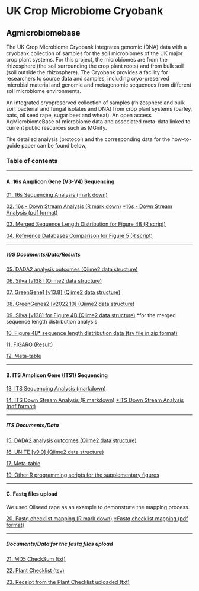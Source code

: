

# UK Crop Microbiome Cryobank
## Agmicrobiomebase

The UK Crop Microbiome Cryobank integrates genomic (DNA) data with a cryobank collection of samples for the soil microbiomes of the UK major crop plant systems. For this project, the microbiomes are from the rhizosphere (the soil surrounding the crop plant roots) and from bulk soil (soil outside the rhizosphere). The Cryobank provides a facility for researchers to source data and samples, including cryo-preserved microbial material and genomic and metagenomic sequences from different soil microbiome environments.

An integrated cryopreserved collection of samples (rhizosphere and bulk soil, bacterial and fungal isolates and DNA) from crop plant systems (barley, oats, oil seed rape, sugar beet and wheat). An open access AgMicrobiomeBase of microbiome data and associated meta-data linked to current public resources such as MGnify.

The detailed analysis (protocol) and the corresponding data for the how-to-guide paper can be found below, 

### Table of contents
--------------------------------
#### A. 16s Amplicon Gene (V3-V4) Sequencing

[01. 16s Sequencing Analysis (mark down)](https://github.com/paytonyau/agmicrobiomebase/tree/main/16s/16s_sequence_process.md)

[02. 16s - Down Stream Analysis (R mark down)](https://github.com/paytonyau/agmicrobiomebase/tree/main/16s/16s_Rmarkdown.Rmd)
[*16s - Down Stream Analysis (pdf format)](https://github.com/paytonyau/agmicrobiomebase/tree/main/16s/16s_Rmarkdown.pdf)

[03. Merged Sequence Length Distribution for Figure 4B (R script)](https://github.com/paytonyau/agmicrobiomebase/tree/main/R-scripts-figures/Fig_4B_merged_length_distribution.R) 

[04. Reference Databases Comparison for Figure 5 (R script)](https://github.com/paytonyau/agmicrobiomebase/tree/main/R-scripts-figures/Fig_5_ref_databases_comparison.R) 

------------------------------------
##### 16S Documents/Data/Results
[05. DADA2 analysis outcomes (Qiime2 data structure)](https://github.com/paytonyau/agmicrobiomebase/tree/main/16s/%5BQiime2%5DDADA2_outcomes)

[06. Silva [v138] (Qiime2 data structure)](https://github.com/paytonyau/agmicrobiomebase/tree/main/16s/%5BQiime2%5DSilva_138)

[07. GreenGene1 [v13.8] (Qiime2 data structure)](https://github.com/paytonyau/agmicrobiomebase/tree/main/16s/%5BQiime2%5DGreenGenes_13_8)

[08. GreenGenes2 [v2022.10] (Qiime2 data structure)](https://github.com/paytonyau/agmicrobiomebase/tree/main/16s/%5BQiime2%5DGreenGenes2_2022_10)

[09.  Silva [v138] for Figure 4B (Qiime2 data structure)](https://github.com/paytonyau/agmicrobiomebase/tree/main/16s/%5BQiime2%5DSilva_138_233_226_3_2_Fig_4B) *for the merged sequence length distribution analysis

[10. Figure 4B* sequence length distribution data (tsv file in zip format)](https://github.com/paytonyau/agmicrobiomebase/blob/main/R-scripts-figures/16s_length_distribution.zip) 

[11. FIGARO (Result)](https://github.com/paytonyau/agmicrobiomebase/tree/main/16s/%5BResult%5DFIGARO)

[12. Meta-table](https://github.com/paytonyau/agmicrobiomebase/blob/main/16s/meta-table.txt)

-----------------------------------------------------------
#### B. ITS Amplicon Gene (ITS1) Sequencing

[13. ITS Sequencing Analysis (markdown)](https://github.com/paytonyau/agmicrobiomebase/blob/main/ITS/ITS_sequencing_process.md)

[14. ITS Down Stream Analysis (R markdown)](https://github.com/paytonyau/agmicrobiomebase/blob/main/ITS/ITS_Rmarkdown.Rmd)
[*ITS Down Stream Analysis (pdf format)](https://github.com/paytonyau/agmicrobiomebase/blob/main/ITS/ITS_Rmarkdown.pdf)

------------------------------------
##### ITS Documents/Data

[15. DADA2 analysis outcomes (Qiime2 data structure)](https://github.com/paytonyau/agmicrobiomebase/tree/main/ITS/%5BQiime2%5DDADA2_outcomes)

[16. UNITE [v9.0] (Qiime2 data structure)](https://github.com/paytonyau/agmicrobiomebase/tree/main/ITS/%5BQiime2%5DUNITE_9)

[17. Meta-table](https://github.com/paytonyau/agmicrobiomebase/blob/main/ITS/ITS-meta-table.txt)

[19. Other R programming scripts for the supplementary figures](https://github.com/paytonyau/agmicrobiomebase/blob/main/R-scripts-figures/)

------------------------------------
#### C. Fastq files upload

We used Oilseed rape as an example to demonstrate the mapping process.

[20. Fastq checklist mapping (R mark down)](https://github.com/paytonyau/agmicrobiomebase/blob/main/Fastq_checklist_mapping/fastq_checklist_mapping.Rmd)
[*Fastq checklist mapping (pdf format)](https://github.com/paytonyau/agmicrobiomebase/blob/main/Fastq_checklist_mapping/fastq_checklist_mapping.pdf)

------------------------------------
##### Documents/Data for the fastq files upload
[21. MD5 CheckSum (txt)](https://github.com/paytonyau/agmicrobiomebase/blob/main/Fastq_checklist_mapping/md5.txt)

[22. Plant Checklist (tsv)](https://github.com/paytonyau/agmicrobiomebase/blob/main/Fastq_checklist_mapping/Checklist_GSC-MIxS_16Samplicons_OR_TESTv1.tsv)

[23. Receipt from the Plant Checklist uploaded (txt)](https://github.com/paytonyau/agmicrobiomebase/blob/main/Fastq_checklist_mapping/Webin-accessions-2023-12-07T15_42_52.222Z_OR.txt)